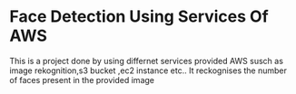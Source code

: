 # Face Detection Using Services Of AWS
This is a project done by using differnet services provided AWS susch as image rekognition,s3 bucket ,ec2 instance etc..
It reckognises the number of faces present in the provided image
